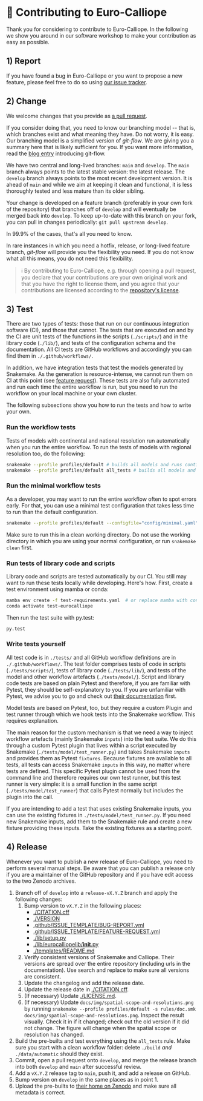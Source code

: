 # 🔨 Contributing to Euro-Calliope

Thank you for considering to contribute to Euro-Calliope.
In the following we show you around in our software workshop to make your contribution as easy as possible.

## 1) Report

If you have found a bug in Euro-Calliope or you want to propose a new feature, please feel free to do so using [our issue tracker](https://github.com/calliope-project/euro-calliope/issues/new/choose).

## 2) Change

We welcome changes that you provide as [a pull request](https://github.com/calliope-project/euro-calliope/pulls).

If you consider doing that, you need to know our branching model -- that is, which branches exist and what meaning they have.
Do not worry, it is easy. Our branching model is a simplified version of _git-flow_. We are giving you a summary here that is likely sufficient for you.
If you want more information, read the [blog entry](https://nvie.com/posts/a-successful-git-branching-model/) introducing git-flow.

We have two central and long-lived branches: `main` and `develop`.
The `main` branch always points to the latest stable version: the latest release.
The `develop` branch always points to the most recent development version.
It is ahead of `main` and while we aim at keeping it clean and functional, it is less thoroughly tested and less mature than its older sibling.

Your change is developed on a feature branch (preferably in your own fork of the repository) that branches off of `develop` and will eventually be merged back into `develop`.
To keep up-to-date with this branch on your fork, you can pull in changes periodically: `git pull upstream develop`.

In 99.9% of the cases, that's all you need to know.

In rare instances in which you need a hotfix, release, or long-lived feature branch, _git-flow_ will provide you the flexibility you need.
If you do not know what all this means, you do not need this flexibility.

> ℹ️ By contributing to Euro-Calliope, e.g. through opening a pull request, you declare that your contributions are your own original work and that you have the right to license them, and you agree that your contributions are licensed according to the [repository's license](https://github.com/calliope-project/euro-calliope/blob/develop/LICENSE.md).

## 3) Test

There are two types of tests: those that run on our continuous integration software (CI), and those that cannot.
The tests that are executed on and by the CI are unit tests of the functions in the scripts (`./scripts/`) and in the library code (`./lib/`), and tests of the configuration schema and the documentation.
All CI tests are GitHub workflows and accordingly you can find them in `./.github/workflows/`.

In addition, we have integration tests that test the models generated by Snakemake.
As the generation is resource-intense, we cannot run them on CI at this point (see [feature request](https://github.com/calliope-project/euro-calliope/issues/56)).
These tests are also fully automated and run each time the entire workflow is run, but you need to run the workflow on your local machine or your own cluster.

The following subsections show you how to run the tests and how to write your own.

### Run the workflow tests

Tests of models with continental and national resolution run automatically when you run the entire workflow. To run the tests of models with regional resolution too, do the following:

```bash
snakemake --profile profiles/default # builds all models and runs continental and national tests
snakemake --profile profiles/default all_tests # builds all models and runs continental, national, and regional tests
```

### Run the minimal workflow tests

As a developer, you may want to run the entire workflow often to spot errors early.
For that, you can use a minimal test configuration that takes less time to run than the default configuration.

```bash
snakemake --profile profiles/default --configfile="config/minimal.yaml" all_tests
```

Make sure to run this in a clean working directory.
Do not use the working directory in which you are using your normal configuration, or run `snakemake clean` first.

### Run tests of library code and scripts

Library code and scripts are tested automatically by our CI.
You still may want to run these tests locally while developing.
Here's how.
First, create a test environment using mamba or conda:

```bash
mamba env create -f test-requirements.yaml  # or replace mamba with conda
conda activate test-eurocalliope
```

Then run the test suite with py.test:

```bash
py.test
```

### Write tests yourself

All test code is in `./tests/` and all GitHub workflow definitions are in `./.github/workflows/`.
The test folder comprises tests of code in scripts (`./tests/scripts/`), tests of library code (`./tests/lib/`), and tests of the model and other workflow artefacts (`./tests/model/`).
Script and library code tests are based on plain Pytest and therefore, if you are familiar with Pytest, they should be self-explanatory to you.
If you are unfamiliar with Pytest, we advise you to go and check out [their documentation](https://docs.pytest.org/en/6.2.x/) first.

Model tests are based on Pytest, too, but they require a custom Plugin and test runner through which we hook tests into the Snakemake workflow.
This requires explanation.

The main reason for the custom mechanism is that we need a way to inject workflow artefacts (mainly Snakemake `inputs`) into the test suite.
We do this through a custom Pytest plugin that lives within a script executed by Snakemake (`./tests/model/test_runner.py`) and takes Snakemake `inputs` and provides them as Pytest `fixtures`.
Because fixtures are available to all tests, all tests can access Snakemake `inputs` in this way, no matter where tests are defined.
This specific Pytest plugin cannot be used from the command line and therefore requires our own test runner, but this test runner is very simple: it is a small function in the same script (`./tests/model/test_runner`) that calls Pytest normally but includes the plugin into the call.

If you are intending to add a test that uses existing Snakemake inputs, you can use the existing fixtures in `./tests/model/test_runner.py`.
If you need new Snakemake inputs, add them to the Snakemake rule and create a new fixture providing these inputs.
Take the existing fixtures as a starting point.

## 4) Release

Whenever you want to publish a new release of Euro-Calliope, you need to perform several manual steps.
Be aware that you can publish a release only if you are a maintainer of the GitHub repository and if you have edit access to the two Zenodo archives.

1. Branch off of `develop` into a `release-vX.Y.Z` branch and apply the following changes:
    1. Bump version to `vX.Y.Z` in the following places:
        * [./CITATION.cff](./CITATION.cff)
        * [./VERSION](./VERSION)
        * [.github/ISSUE_TEMPLATE/BUG-REPORT.yml](.github/ISSUE_TEMPLATE/BUG-REPORT.yml)
        * [.github/ISSUE_TEMPLATE/FEATURE-REQUEST.yml](.github/ISSUE_TEMPLATE/FEATURE-REQUEST.yml)
        * [./lib/setup.py](./lib/setup.py)
        * [./lib/eurocalliopelib/__init__.py](./lib/eurocalliopelib/__init__.py)
        * [./templates/README.md](./templates/README.md)
    2. Verify consistent versions of Snakemake and Calliope.
    Their versions are spread over the entire repository (including urls in the documentation).
    Use search and replace to make sure all versions are consistent.
    3. Update the changelog and add the release date.
    4. Update the release date in [./CITATION.cff](./CITATION.cff).
    5. (If necessary) Update [./LICENSE.md](./LICENSE.md).
    6. (If necessary) Update `docs/img/spatial-scope-and-resolutions.png` by running `snakemake --profile profiles/default -s rules/doc.smk docs/img/spatial-scope-and-resolutions.png`. Inspect the result visually. Check it in if it changed; check out the old version if it did not change. The figure will change when the spatial scope or resolution has changed.
2. Build the pre-builts and test everything using the `all_tests` rule. Make sure you start with a clean workflow folder: delete `./build` *and* `./data/automatic` should they exist.
3. Commit, open a pull request onto `develop`, and merge the release branch into both `develop` and `main` after successful review.
4. Add a `vX.Y.Z` release tag to `main`, push it, and add a release on GitHub.
5. Bump version on `develop` in the same places as in point 1.
6. Upload the pre-builts to [their home on Zenodo](https://doi.org/10.5281/zenodo.3949552) and make sure all metadata is correct.
